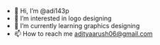 - 👋 Hi, I’m @adi143p
- 👀 I’m interested in logo designing
- 🌱 I’m currently learning graphics designing
- 📫 How to reach me adityaarush06@gmail.com

<!---
adi143p/adi143p is a ✨ special ✨ repository because its `README.md` (this file) appears on your GitHub profile.
You can click the Preview link to take a look at your changes.
--->
